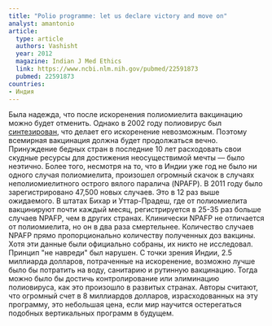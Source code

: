 ```yaml
---
title: "Polio programme: let us declare victory and move on"
analyst: amantonio
article:
  type: article
  authors: Vashisht
  year: 2012
  magazine: Indian J Med Ethics
  link: https://www.ncbi.nlm.nih.gov/pubmed/22591873
  pubmed: 22591873
countries:
- Индия
---
```


Была надежда, что после искоренения полиомиелита вакцинацию можно будет отменить. Однако в 2002 году полиовирус был [синтезирован](https://www.ncbi.nlm.nih.gov/pmc/articles/PMC1490301/), что делает его искоренение невозможным. Поэтому всемирная вакцинация должна будет продолжаться вечно. Принуждение бедных стран в последние 10 лет расходовать свои скудные ресурсы для достижения неосуществимой мечты — было неэтично.
Более того, несмотря на то, что в Индии уже год не было ни одного случая полиомиелита, произошел огромный скачок в случаях неполиомиелитного острого вялого паралича (NPAFP). В 2011 году было зарегистрировано 47,500 новых случаев. Это в 12 раз выше ожидаемого. В штатах Бихар и Уттар-Прадеш, где от полиомиелита вакцинируют почти каждый месяц, регистрируется в 25-35 раз больше случаев NPAFP, чем в других странах. Клинически NPAFP не отличается от полиомиелита, но он в два раза смертельнее. Количество случаев NPAFP прямо пропорционально количеству полученных доз вакцины. Хотя эти данные были официально собраны, их никто не исследовал. Принцип "не навреди" был нарушен.
С точки зрения Индии, 2.5 миллиарда долларов, потраченные на искоренение, возможно лучше было бы потратить на воду, санитарию и рутинную вакцинацию. Тогда можно было бы достичь контролирование или элиминацию полиовируса, как это произошло в развитых странах.
Авторы считают, что огромный счет в 8 миллиардов долларов, израсходованных на эту программу, это небольшая цена, если мир научится остерегаться подобных вертикальных программ в будущем.
